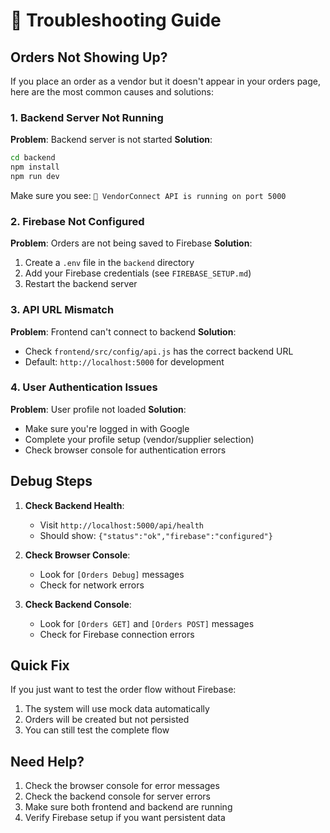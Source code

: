 # 🔧 Troubleshooting Guide

## Orders Not Showing Up?

If you place an order as a vendor but it doesn't appear in your orders page, here are the most common causes and solutions:

### 1. Backend Server Not Running
**Problem**: Backend server is not started
**Solution**: 
```bash
cd backend
npm install
npm run dev
```
Make sure you see: `🚀 VendorConnect API is running on port 5000`

### 2. Firebase Not Configured
**Problem**: Orders are not being saved to Firebase
**Solution**: 
1. Create a `.env` file in the `backend` directory
2. Add your Firebase credentials (see `FIREBASE_SETUP.md`)
3. Restart the backend server

### 3. API URL Mismatch
**Problem**: Frontend can't connect to backend
**Solution**: 
- Check `frontend/src/config/api.js` has the correct backend URL
- Default: `http://localhost:5000` for development

### 4. User Authentication Issues
**Problem**: User profile not loaded
**Solution**: 
- Make sure you're logged in with Google
- Complete your profile setup (vendor/supplier selection)
- Check browser console for authentication errors

## Debug Steps

1. **Check Backend Health**:
   - Visit `http://localhost:5000/api/health`
   - Should show: `{"status":"ok","firebase":"configured"}`

2. **Check Browser Console**:
   - Look for `[Orders Debug]` messages
   - Check for network errors

3. **Check Backend Console**:
   - Look for `[Orders GET]` and `[Orders POST]` messages
   - Check for Firebase connection errors

## Quick Fix

If you just want to test the order flow without Firebase:

1. The system will use mock data automatically
2. Orders will be created but not persisted
3. You can still test the complete flow

## Need Help?

1. Check the browser console for error messages
2. Check the backend console for server errors
3. Make sure both frontend and backend are running
4. Verify Firebase setup if you want persistent data 